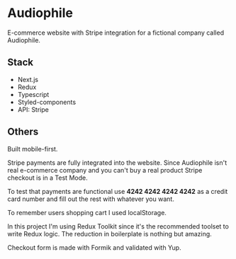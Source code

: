 # Audiophile

E-commerce website with Stripe integration for a fictional company called Audiophile.

## Stack

- Next.js
- Redux
- Typescript 
- Styled-components
- API: Stripe

## Others

Built mobile-first.

Stripe payments are fully integrated into the website. Since Audiophile isn't real e-commerce company and you can't buy a real product Stripe checkout is in a Test Mode.

To test that payments are functional use **4242 4242 4242 4242** as a credit card number and fill out the rest with whatever you want.

To remember users shopping cart I used localStorage.

In this project I'm using Redux Toolkit since it's the recommended toolset to write Redux logic. The reduction in boilerplate is nothing but amazing.

Checkout form is made with Formik and validated with Yup.

